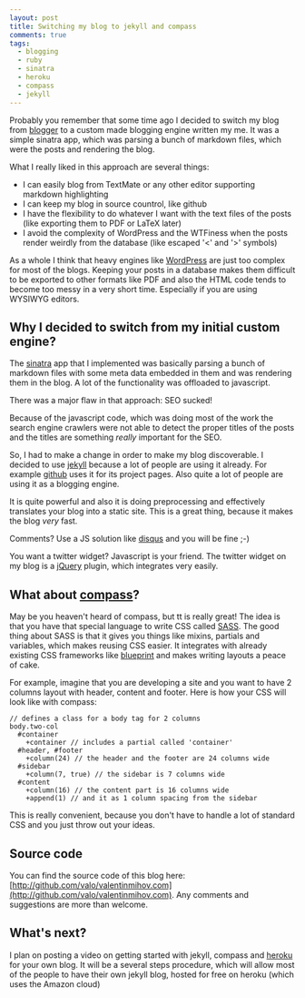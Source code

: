 ```yaml
---
layout: post
title: Switching my blog to jekyll and compass
comments: true
tags:
  - blogging
  - ruby
  - sinatra
  - heroku
  - compass
  - jekyll
---
```


Probably you remember that some time ago I decided to switch my blog from [blogger](http://blogger.google.com/ "Google") to a custom made blogging engine written my me. It was a simple sinatra app, which was parsing a bunch of markdown files, which were the posts and rendering the blog.

What I really liked in this approach are several things:

* I can easily blog from TextMate or any other editor supporting markdown highlighting
* I can keep my blog in source countrol, like github
* I have the flexibility to do whatever I want with the text files of the posts (like exporting them to PDF or LaTeX later)
* I avoid the complexity of WordPress and the WTFiness when the posts render weirdly from the database (like escaped '<' and '>' symbols)

As a whole I think that heavy engines like [WordPress](http://wordpress.org/ "WordPress &#8250; Blog Tool and Publishing Platform") are just too complex for most of the blogs. Keeping your posts in a database makes them difficult to be exported to other formats like PDF and also the HTML code tends to become too messy in a very short time. Especially if you are using WYSIWYG editors.

Why I decided to switch from my initial custom engine?
------------------------------------------------------

The [sinatra](http://www.sinatrarb.com/ "Sinatra") app that I implemented was basically parsing a bunch of markdown files with some meta data embedded in them and was rendering them in the blog. A lot of the functionality was offloaded to javascript.

There was a major flaw in that approach: SEO sucked!

Because of the javascript code, which was doing most of the work the search engine crawlers were not able to detect the proper titles of the posts and the titles are something *really* important for the SEO.

So, I had to make a change in order to make my blog discoverable. I decided to use [jekyll](http://github.com/mojombo/jekyll "mojombo's jekyll at master - GitHub") because a lot of people are using it already. For example [github](http://github.com/ "Secure source code hosting and collaborative development - GitHub") uses it for its project pages. Also quite a lot of people are using it as a blogging engine.

It is quite powerful and also it is doing preprocessing and effectively translates your blog into a static site. This is a great thing, because it makes the blog *very* fast.

Comments? Use a JS solution like [disqus](http://disqus.com/ "DISQUS Comments | Powering Discussion on the Web") and you will be fine ;-)

You want a twitter widget? Javascript is your friend. The twitter widget on my blog is a [jQuery](http://jquery.com/ "jQuery: The Write Less, Do More, JavaScript Library") plugin, which integrates very easily.

What about [compass](http://compass-style.org/ "Compass")?
-------------------

May be you heaven't heard of compass, but tt is really great! The idea is that you have that special language to write CSS called [SASS](http://sass-lang.com/ "Sass - Syntactically Awesome Stylesheets"). The good thing about SASS is that it gives you things like mixins, partials and variables, which makes reusing CSS easier. It integrates with already existing CSS frameworks like [blueprint](http://www.blueprintcss.org/ "Blueprint: A CSS Framework | Spend your time innovating, not replicating") and makes writing layouts a peace of cake.

For example, imagine that you are developing a site and you want to have 2 columns layout with header, content and footer. Here is how your CSS will look like with compass:

    // defines a class for a body tag for 2 columns
    body.two-col
      #container
        +container // includes a partial called 'container'
      #header, #footer
        +column(24) // the header and the footer are 24 columns wide
      #sidebar
        +column(7, true) // the sidebar is 7 columns wide
      #content
        +column(16) // the content part is 16 columns wide
        +append(1) // and it as 1 column spacing from the sidebar

This is really convenient, because you don't have to handle a lot of standard CSS and you just throw out your ideas.

Source code
-----------

You can find the source code of this blog here: [http://github.com/valo/valentinmihov.com](http://github.com/valo/valentinmihov.com). Any comments and suggestions are more than welcome.

What's next?
------------

I plan on posting a video on getting started with jekyll, compass and [heroku](http://heroku.com/ "Heroku | Ruby Cloud Platform as a Service") for your own blog. It will be a several steps procedure, which will allow most of the people to have their own jekyll blog, hosted for free on heroku (which uses the Amazon cloud)
